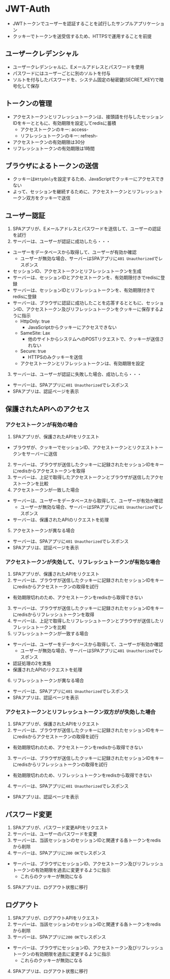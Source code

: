 # JWT-Auth

- JWTトークンでユーザーを認証することを試行したサンプルアプリケーション
- クッキーでトークンを送受信するため、HTTPSで運用することを前提

## ユーザークレデンシャル

- ユーザークレデンシャルに、Eメールアドレスとパスワードを使用
- パスワードにはユーザーごとに別のソルトを付与
- ソルトを付与したパスワードを、システム固定の秘密鍵(SECRET_KEY)で暗号化して保存

## トークンの管理

- アクセストークンとリフレッシュトークンは、接頭語を付与したセッションIDをキーとともに、有効期限を設定してredisに蓄積
  - アクセストークンのキー: access-<session-id>
  - リフレッシュトークンのキー: refresh-<session-id>
- アクセストークンの有効期限は30分
- リフレッシュトークンの有効期限は1時間

## ブラウザによるトークンの送信

- クッキーは`HttpOnly`を設定するため、JavaScriptでクッキーにアクセスできない
- よって、セッションを継続するために、アクセストークンとリフレッシュトークン双方をクッキーで送信
 
## ユーザー認証

1. SPAアプリが、Eメールアドレスとパスワードを送信して、ユーザーの認証を試行
2. サーバーは、ユーザーが認証に成功したら・・・
  - ユーザーをデータベースから取得して、ユーザーが有効か確認
    - ユーザーが無効な場合、サーバーはSPAアプリに`401 Unauthorized`でレスポンス
  - セッションID、アクセストークンとリフレッシュトークンを生成
  - サーバーは、セッションIDとアクセストークンを、有効期限付きでredisに登録
  - サーバーは、セッションIDとリフレッシュトークンを、有効期限付きでredisに登録
  - サーバーは、ブラウザに認証に成功したことを応答するとともに、セッションID、アクセストークン及びリフレッシュトークンをクッキーに保存するように指示
    - HttpOnly: true
      - JavaScriptからクッキーにアクセスできない
    - SameSite: Lax
      - 他のサイトからシステムへのPOSTリクエストで、クッキーが送信されない
    - Secure: true
      - HTTPSのみクッキーを送信
    - アクセストークンとリフレッシュトークンは、有効期限を設定
3. サーバーは、ユーザーが認証に失敗した場合、成功したら・・・
  - サーバーは、SPAアプリに`401 Unauthorized`でレスポンス
  - SPAアプリは、認証ページを表示

## 保護されたAPIへのアクセス

### アクセストークンが有効の場合

1. SPAアプリが、保護されたAPIをリクエスト
  - ブラウザが、クッキーでセッションID、アクセストークンとリクエストトークンをサーバーに送信
2. サーバーは、ブラウザが送信したクッキーに記録されたセッションIDをキーにredisからアクセストークンを取得
3. サーバーは、上記で取得したアクセストークンとブラウザが送信したアクセストークンを比較
4. アクセストークンが一致した場合
  - サーバーは、ユーザーをデータベースから取得して、ユーザーが有効か確認
    - ユーザーが無効な場合、サーバーはSPAアプリに`401 Unauthorized`でレスポンス
  - サーバーは、保護されたAPIのリクエストを処理
5. アクセストークンが異なる場合
  - サーバーは、SPAアプリに`401 Unauthorized`でレスポンス
  - SPAアプリは、認証ページを表示

### アクセストークンが失効して、リフレッシュトークンが有効な場合

1. SPAアプリが、保護されたAPIをリクエスト
2. サーバーは、ブラウザが送信したクッキーに記録されたセッションIDをキーにredisからアクセストークンの取得を試行
  - 有効期限切れのため、アクセストークンをredisから取得できない
3. サーバーは、ブラウザが送信したクッキーに記録されたセッションIDをキーにredisからリフレッシュトークンを取得
4. サーバーは、上記で取得したリフレッシュトークンとブラウザが送信したリフレッシュトークンを比較
5. リフレッシュトークンが一致する場合
  - サーバーは、ユーザーをデータベースから取得して、ユーザーが有効か確認
    - ユーザーが無効な場合、サーバーはSPAアプリに`401 Unauthorized`でレスポンス
  - 認証処理の2を実施
  - 保護されたAPIのリクエストを処理
6. リフレッシュトークンが異なる場合
  - サーバーは、SPAアプリに`401 Unauthorized`でレスポンス
  - SPAアプリは、認証ページを表示

### アクセストークンとリフレッシュトークン双方がが失効した場合

1. SPAアプリが、保護されたAPIをリクエスト
2. サーバーは、ブラウザが送信したクッキーに記録されたセッションIDをキーにredisからアクセストークンの取得を試行
  - 有効期限切れのため、アクセストークンをredisから取得できない
3. サーバーは、ブラウザが送信したクッキーに記録されたセッションIDをキーにredisからリフレッシュトークンの取得を試行
  - 有効期限切れのため、リフレッシュトークンをredisから取得できない
4. サーバーは、SPAアプリに`401 Unauthorized`でレスポンス
  - SPAアプリは、認証ページを表示

## パスワード変更

1. SPAアプリが、パスワード変更APIをリクエスト
2. サーバーは、ユーザーのパスワードを変更
3. サーバーは、当該セッションのセッションIDと関連する各トークンをredisから削除
4. サーバーは、SPAアプリに`200 OK`でレスポンス
  - サーバーは、ブラウザにセッションID、アクセストークン及びリフレッシュトークンの有効期限を過去に変更するように指示
    - これらのクッキーが無効になる
5. SPAアプリは、ログアウト状態に移行

## ログアウト

1. SPAアプリが、ログアウトAPIをリクエスト
2. サーバーは、当該セッションのセッションIDと関連する各トークンをredisから削除
3. サーバーは、SPAアプリに`200 OK`でレスポンス
  - サーバーは、ブラウザにセッションID、アクセストークン及びリフレッシュトークンの有効期限を過去に変更するように指示
    - これらのクッキーが無効になる
4. SPAアプリは、ログアウト状態に移行
